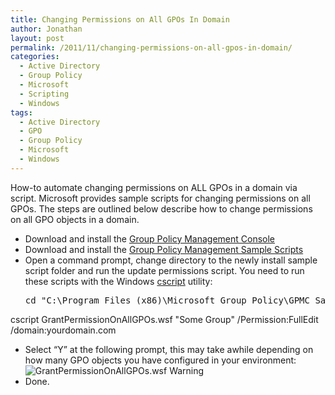 ```yaml
---
title: Changing Permissions on All GPOs In Domain
author: Jonathan
layout: post
permalink: /2011/11/changing-permissions-on-all-gpos-in-domain/
categories:
  - Active Directory
  - Group Policy
  - Microsoft
  - Scripting
  - Windows
tags:
  - Active Directory
  - GPO
  - Group Policy
  - Microsoft
  - Windows
---
```

How-to automate changing permissions on ALL GPOs in a domain via script. Microsoft provides sample scripts for changing permissions on all GPOs. The steps are outlined below describe how to change permissions on all GPO objects in a domain.

  * Download and install the <a title="Group Policy Management Console with Service Pack 1" href="http://bit.ly/vAQd9g" target="_blank">Group Policy Management Console</a>
  * Download and install the <a title="Group Policy Management Sample Scripts" href="http://bit.ly/uBa0SU" target="_blank">Group Policy Management Sample Scripts</a>
  * Open a command prompt, change directory to the newly install sample script folder and run the update permissions script. You need to run these scripts with the Windows <a href="http://bit.ly/uj8me1" title="Using the command-based script host (CScript.exe)" target="_blank">cscript</a> utility: 
    <pre>cd "C:\Program Files (x86)\Microsoft Group Policy\GPMC Sample Scripts"
cscript GrantPermissionOnAllGPOs.wsf "Some Group" /Permission:FullEdit /domain:yourdomain.com
</pre>

  * Select &#8220;Y&#8221; at the following prompt, this may take awhile depending on how many GPO objects you have configured in your environment:  
    ![GrantPermissionOnAllGPOs.wsf Warning][1] 
  * Done.

 [1]: http://img.elderec.org/ss/2011/11/sst-2011-11-02_23.22.27.png